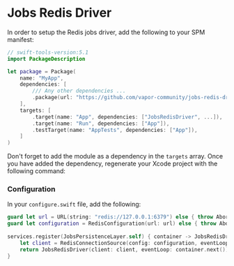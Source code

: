 # Jobs Redis Driver

In order to setup the Redis jobs driver, add the following to your SPM manifest: 

```swift
// swift-tools-version:5.1
import PackageDescription

let package = Package(
    name: "MyApp",
    dependencies: [
        /// Any other dependencies ...
        .package(url: "https://github.com/vapor-community/jobs-redis-driver.git", from: "0.2.0"),
    ],
    targets: [
        .target(name: "App", dependencies: ["JobsRedisDriver", ...]),
        .target(name: "Run", dependencies: ["App"]),
        .testTarget(name: "AppTests", dependencies: ["App"]),
    ]
)
```

Don't forget to add the module as a dependency in the `targets` array. Once you have added the dependency, regenerate your Xcode project with the following command:

### Configuration 

In your `configure.swift` file, add the following:

```swift
guard let url = URL(string: "redis://127.0.0.1:6379") else { throw Abort(.internalServerError) }
guard let configuration = RedisConfiguration(url: url) else { throw Abort(.internalServerError) }
    
services.register(JobsPersistenceLayer.self) { container -> JobsRedisDriver in
    let client = RedisConnectionSource(config: configuration, eventLoop: container.next())
    return JobsRedisDriver(client: client, eventLoop: container.next())
}
```